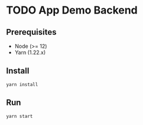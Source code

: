 # TODO App Demo Backend

## Prerequisites

* Node (>= 12)
* Yarn (1.22.x)

## Install

`yarn install`

## Run

`yarn start`